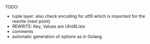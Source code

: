 TODO:
- tuple layer: also check encoding for utf8 which is important for the rewrite (next point)
- REWRITE: Key, Values are UInt8Lists
- comments
- automatic generation of options as in Golang
